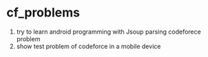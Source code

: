 cf_problems
===========
1. try to learn android programming with Jsoup parsing codeforece problem
2. show test problem of codeforce in a mobile device
